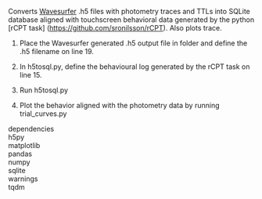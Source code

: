 Converts [Wavesurfer](https://github.com/JaneliaSciComp/Wavesurfer) .h5 files with photometry traces and TTLs into SQLite database aligned with touchscreen behavioral data generated by the python [rCPT task] (https://github.com/sronilsson/rCPT). Also plots trace. 

1. Place the Wavesurfer generated .h5 output file in folder and define the .h5 filename on line 19.

2. In h5tosql.py, define the behavioural log generated by the rCPT task on line 15. 

3. Run h5tosql.py

4. Plot the behavior aligned with the photometry data by running trial_curves.py



dependencies\
h5py\
matplotlib\
pandas\
numpy\
sqlite\
warnings\
tqdm

 

   


 
 


  
